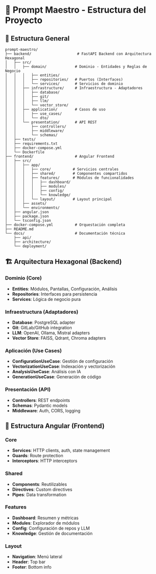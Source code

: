 # 🚀 Prompt Maestro - Estructura del Proyecto

## 📁 Estructura General

```
prompt-maestro/
├── backend/                     # FastAPI Backend con Arquitectura Hexagonal
│   ├── src/
│   │   ├── domain/             # Dominio - Entidades y Reglas de Negocio
│   │   │   ├── entities/
│   │   │   ├── repositories/   # Puertos (Interfaces)
│   │   │   └── services/       # Servicios de dominio
│   │   ├── infrastructure/     # Infraestructura - Adaptadores
│   │   │   ├── database/
│   │   │   ├── git/
│   │   │   ├── llm/
│   │   │   └── vector_store/
│   │   ├── application/        # Casos de uso
│   │   │   ├── use_cases/
│   │   │   └── dto/
│   │   └── presentation/       # API REST
│   │       ├── controllers/
│   │       ├── middleware/
│   │       └── schemas/
│   ├── tests/
│   ├── requirements.txt
│   ├── docker-compose.yml
│   └── Dockerfile
├── frontend/                   # Angular Frontend
│   ├── src/
│   │   ├── app/
│   │   │   ├── core/          # Servicios centrales
│   │   │   ├── shared/        # Componentes compartidos
│   │   │   ├── features/      # Módulos de funcionalidades
│   │   │   │   ├── dashboard/
│   │   │   │   ├── modules/
│   │   │   │   ├── config/
│   │   │   │   └── knowledge/
│   │   │   └── layout/        # Layout principal
│   │   ├── assets/
│   │   └── environments/
│   ├── angular.json
│   ├── package.json
│   └── tsconfig.json
├── docker-compose.yml          # Orquestación completa
├── README.md
└── docs/                       # Documentación técnica
    ├── api/
    ├── architecture/
    └── deployment/
```

## 🏗 Arquitectura Hexagonal (Backend)

### Dominio (Core)
- **Entities**: Módulos, Pantallas, Configuración, Análisis
- **Repositories**: Interfaces para persistencia
- **Services**: Lógica de negocio pura

### Infraestructura (Adaptadores)
- **Database**: PostgreSQL adapter
- **Git**: GitLab/GitHub integration
- **LLM**: OpenAI, Ollama, Mistral adapters
- **Vector Store**: FAISS, Qdrant, Chroma adapters

### Aplicación (Use Cases)
- **ConfigurationUseCase**: Gestión de configuración
- **VectorizationUseCase**: Indexación y vectorización
- **AnalysisUseCase**: Análisis con IA
- **GenerationUseCase**: Generación de código

### Presentación (API)
- **Controllers**: REST endpoints
- **Schemas**: Pydantic models
- **Middleware**: Auth, CORS, logging

## 🎨 Estructura Angular (Frontend)

### Core
- **Services**: HTTP clients, auth, state management
- **Guards**: Route protection
- **Interceptors**: HTTP interceptors

### Shared
- **Components**: Reutilizables
- **Directives**: Custom directives
- **Pipes**: Data transformation

### Features
- **Dashboard**: Resumen y métricas
- **Modules**: Explorador de módulos
- **Config**: Configuración de repos y LLM
- **Knowledge**: Gestión de documentación

### Layout
- **Navigation**: Menú lateral
- **Header**: Top bar
- **Footer**: Bottom info